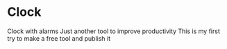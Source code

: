 # Clock
 Clock with alarms
 Just another tool to improve productivity
 This is my first try to make a free tool and publish it